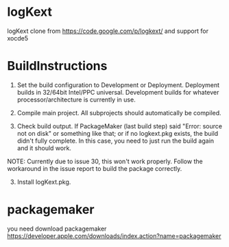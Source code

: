 logKext
=======

logKext clone from https://code.google.com/p/logkext/ and support for xocde5 

BuildInstructions
=======

1) Set the build configuration to Development or Deployment. Deployment builds in 32/64bit Intel/PPC universal. Development builds for whatever processor/architecture is currently in use.

1) Compile main project. All subprojects should automatically be compiled.

2) Check build output. If PackageMaker (last build step) said "Error: source not on disk" or something like that; or if no logkext.pkg exists, the build didn't fully complete. In this case, you need to just run the build again and it should work.

NOTE: Currently due to issue 30, this won't work properly. Follow the workaround in the issue report to build the package correctly.

3) Install logKext.pkg.

packagemaker
========

you need download packagemaker
https://developer.apple.com/downloads/index.action?name=packagemaker
